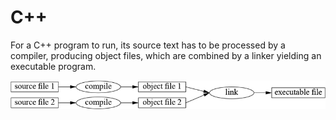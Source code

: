 # C++
For a C++ program to run, its source text has to be processed by a compiler, producing object files,
which are combined by a linker yielding an executable program.

![Compilation Overview](cppCompilationOverview.jpg)
